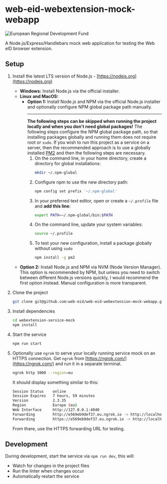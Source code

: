 # web-eid-webextension-mock-webapp

![European Regional Development Fund](https://github.com/e-gov/RIHA-Frontend/raw/master/logo/EU/EU.png)

A Node.js/Express/Handlebars mock web application for testing the Web eID browser extension.

## Setup

1. Install the latest LTS version of Node.js - [https://nodejs.org](https://nodejs.org)
    - **Windows:** Install Node.js via the official installer.
    - **Linux and MacOS:**
      - **Option 1:** Install Node.js and NPM via the official Node.js installer and optionally configure NPM global package path manually.
        ___
        **The following steps can be skipped when running the project locally and when you don't need global packages!**
        The following steps configure the NPM global package path, so that installing packages globally and running them does not require root or `sudo`.
        If you wish to run this project as a service on a server, then the recommended approach is to use a globally installed [PM2](https://pm2.keymetrics.io) and then the following steps are necessary.
        1. On the command line, in your home directory, create a directory for global installations:
            ```bash
            mkdir ~/.npm-global
            ```
        2. Configure npm to use the new directory path:
            ```bash
            npm config set prefix '~/.npm-global'
            ```
        3. In your preferred text editor, open or create a `~/.profile` file and **add this line**:
            ```bash
            export PATH=~/.npm-global/bin:$PATH
            ```
        4. On the command line, update your system variables:
            ```bash
            source ~/.profile
            ```
        6. To test your new configuration, install a package globally without using `sudo`
            ```bash
            npm install -g pm2
            ```
    - **Option 2:** Install Node.js and NPM via NVM (Node Version Manager).
      This option is recommended by NPM, but unless you need to switch between different Node.js versions quickly, I would recommend the first option instead.
      Manual configuration is more transparent.

2. Clone the project
    ```bash
    git clone git@github.com:web-eid/web-eid-webextension-mock-webapp.git
    ```
3. Install dependencies
    ```bash
    cd webextension-service-mock
    npm install
    ```
3. Start the service
    ```bash
    npm run start
    ```
4. Optionally use `ngrok` to serve your locally running service mock on an HTTPS connection.
    Get `ngrok` from [https://ngrok.com/](https://ngrok.com/) and run it in a separate terminal.
    ```bash
    ngrok http 3000 --region=eu
    ```
    It should display something similar to this:
    ```bash
    Session Status    online
    Session Expires   7 hours, 59 minutes
    Version           2.3.35
    Region            Europe (eu)
    Web Interface     http://127.0.0.1:4040
    Forwarding        http://e569eb9def37.eu.ngrok.io -> http://localhost:3000
    Forwarding        https://e569eb9def37.eu.ngrok.io -> http://localhost:3000
    ```
    From there, use the HTTPS forwarding URL for testing.

## Development

During development, start the service via `npm run dev`, this will:

- Watch for changes in the project files
- Run the linter when changes occur
- Automatically restart the service
